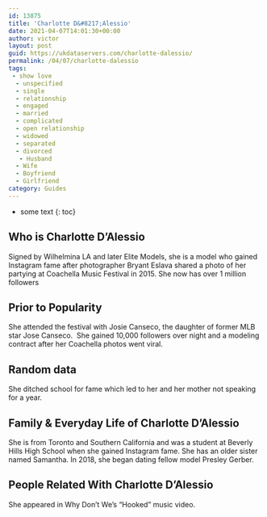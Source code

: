 ```yaml
---
id: 13875
title: 'Charlotte D&#8217;Alessio'
date: 2021-04-07T14:01:30+00:00
author: victor
layout: post
guid: https://ukdataservers.com/charlotte-dalessio/
permalink: /04/07/charlotte-dalessio
tags:
 - show love
  - unspecified
  - single
  - relationship
  - engaged
  - married
  - complicated
  - open relationship
  - widowed
  - separated
  - divorced
   - Husband
  - Wife
  - Boyfriend
  - Girlfriend
category: Guides
---
```


* some text
{: toc}


## Who is Charlotte D&#8217;Alessio



Signed by Wilhelmina LA and later Elite Models, she is a model who gained Instagram fame after photographer Bryant Eslava shared a photo of her partying at Coachella Music Festival in 2015. She now has over 1 million followers 

                
                
                
## Prior to Popularity



She attended the festival with Josie Canseco, the daughter of former MLB star Jose Canseco.  She gained 10,000 followers over night and a modeling contract after her Coachella photos went viral. 

                
                
                
## Random data



She ditched school for fame which led to her and her mother not speaking for a year.

                
                
                
## Family & Everyday Life of Charlotte D&#8217;Alessio



She is from Toronto and Southern California and was a student at Beverly Hills High School when she gained Instagram fame. She has an older sister named Samantha. In 2018, she began dating fellow model Presley Gerber.

                
                
                
## People Related With Charlotte D&#8217;Alessio



She appeared in Why Don&#8217;t We&#8217;s &#8220;Hooked&#8221; music video.

                
              
            
          
          
          
